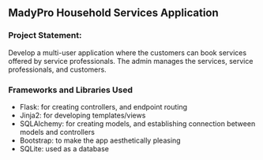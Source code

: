 ## MadyPro Household Services Application

### Project Statement: 
Develop a multi-user application where the customers can book services offered by service professionals. The admin manages the services, service professionals, and customers.

### Frameworks and Libraries Used
- Flask: for creating controllers, and endpoint routing
- Jinja2: for developing templates/views
- SQLAlchemy: for creating models, and establishing connection between models and controllers
- Bootstrap: to make the app aesthetically pleasing
- SQLite: used as a database


